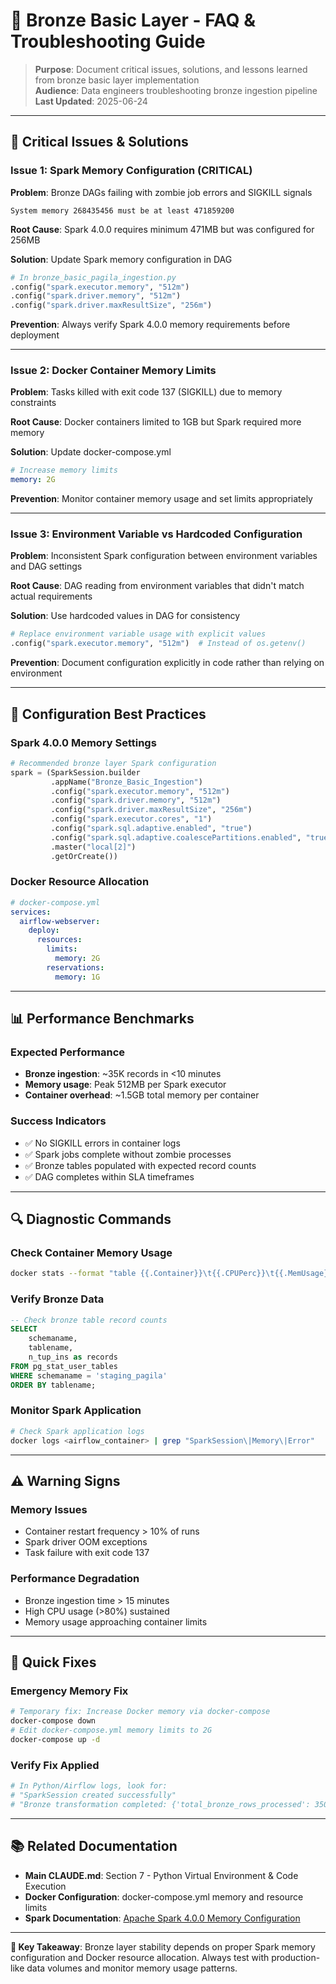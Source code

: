 # 🥉 Bronze Basic Layer - FAQ & Troubleshooting Guide

> **Purpose**: Document critical issues, solutions, and lessons learned from bronze basic layer implementation  
> **Audience**: Data engineers troubleshooting bronze ingestion pipeline  
> **Last Updated**: 2025-06-24

---

## 🚨 Critical Issues & Solutions

### **Issue 1: Spark Memory Configuration (CRITICAL)**

**Problem**: Bronze DAGs failing with zombie job errors and SIGKILL signals
```
System memory 268435456 must be at least 471859200
```

**Root Cause**: Spark 4.0.0 requires minimum 471MB but was configured for 256MB

**Solution**: Update Spark memory configuration in DAG
```python
# In bronze_basic_pagila_ingestion.py
.config("spark.executor.memory", "512m")
.config("spark.driver.memory", "512m")
.config("spark.driver.maxResultSize", "256m")
```

**Prevention**: Always verify Spark 4.0.0 memory requirements before deployment

---

### **Issue 2: Docker Container Memory Limits**

**Problem**: Tasks killed with exit code 137 (SIGKILL) due to memory constraints

**Root Cause**: Docker containers limited to 1GB but Spark required more memory

**Solution**: Update docker-compose.yml
```yaml
# Increase memory limits
memory: 2G
```

**Prevention**: Monitor container memory usage and set limits appropriately

---

### **Issue 3: Environment Variable vs Hardcoded Configuration**

**Problem**: Inconsistent Spark configuration between environment variables and DAG settings

**Root Cause**: DAG reading from environment variables that didn't match actual requirements

**Solution**: Use hardcoded values in DAG for consistency
```python
# Replace environment variable usage with explicit values
.config("spark.executor.memory", "512m")  # Instead of os.getenv()
```

**Prevention**: Document configuration explicitly in code rather than relying on environment

---

## 🔧 Configuration Best Practices

### **Spark 4.0.0 Memory Settings**
```python
# Recommended bronze layer Spark configuration
spark = (SparkSession.builder
         .appName("Bronze_Basic_Ingestion")
         .config("spark.executor.memory", "512m")
         .config("spark.driver.memory", "512m") 
         .config("spark.driver.maxResultSize", "256m")
         .config("spark.executor.cores", "1")
         .config("spark.sql.adaptive.enabled", "true")
         .config("spark.sql.adaptive.coalescePartitions.enabled", "true")
         .master("local[2]")
         .getOrCreate())
```

### **Docker Resource Allocation**
```yaml
# docker-compose.yml
services:
  airflow-webserver:
    deploy:
      resources:
        limits:
          memory: 2G
        reservations:
          memory: 1G
```

---

## 📊 Performance Benchmarks

### **Expected Performance**
- **Bronze ingestion**: ~35K records in <10 minutes
- **Memory usage**: Peak 512MB per Spark executor
- **Container overhead**: ~1.5GB total memory per container

### **Success Indicators**
- ✅ No SIGKILL errors in container logs
- ✅ Spark jobs complete without zombie processes
- ✅ Bronze tables populated with expected record counts
- ✅ DAG completes within SLA timeframes

---

## 🔍 Diagnostic Commands

### **Check Container Memory Usage**
```bash
docker stats --format "table {{.Container}}\t{{.CPUPerc}}\t{{.MemUsage}}"
```

### **Verify Bronze Data**
```sql
-- Check bronze table record counts
SELECT 
    schemaname,
    tablename,
    n_tup_ins as records
FROM pg_stat_user_tables 
WHERE schemaname = 'staging_pagila'
ORDER BY tablename;
```

### **Monitor Spark Application**
```bash
# Check Spark application logs
docker logs <airflow_container> | grep "SparkSession\|Memory\|Error"
```

---

## ⚠️ Warning Signs

### **Memory Issues**
- Container restart frequency > 10% of runs
- Spark driver OOM exceptions
- Task failure with exit code 137

### **Performance Degradation**
- Bronze ingestion time > 15 minutes
- High CPU usage (>80%) sustained
- Memory usage approaching container limits

---

## 🚀 Quick Fixes

### **Emergency Memory Fix**
```bash
# Temporary fix: Increase Docker memory via docker-compose
docker-compose down
# Edit docker-compose.yml memory limits to 2G
docker-compose up -d
```

### **Verify Fix Applied**
```python
# In Python/Airflow logs, look for:
# "SparkSession created successfully"
# "Bronze transformation completed: {'total_bronze_rows_processed': 35000+}"
```

---

## 📚 Related Documentation

- **Main CLAUDE.md**: Section 7 - Python Virtual Environment & Code Execution
- **Docker Configuration**: docker-compose.yml memory and resource limits
- **Spark Documentation**: [Apache Spark 4.0.0 Memory Configuration](https://spark.apache.org/docs/4.0.0/configuration.html#memory-management)

---

**🔑 Key Takeaway**: Bronze layer stability depends on proper Spark memory configuration and Docker resource allocation. Always test with production-like data volumes and monitor memory usage patterns.